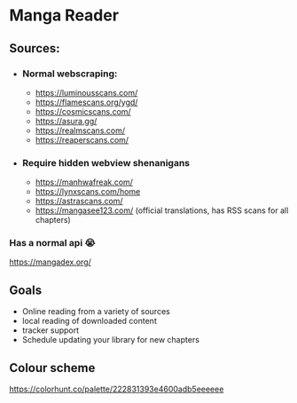 # Manga Reader

## Sources:
- ### Normal webscraping:

  - https://luminousscans.com/
  - https://flamescans.org/ygd/
  - https://cosmicscans.com/
  - https://asura.gg/
  - https://realmscans.com/
  - https://reaperscans.com/


- ### Require hidden webview shenanigans

  - https://manhwafreak.com/
  - https://lynxscans.com/home
  - https://astrascans.com/
  - https://mangasee123.com/ (official translations, has RSS scans for all chapters)

### Has a normal api 😭

https://mangadex.org/

## Goals

- Online reading from a variety of sources
- local reading of downloaded content
- tracker support
- Schedule updating your library for new chapters

## Colour scheme

https://colorhunt.co/palette/222831393e4600adb5eeeeee

